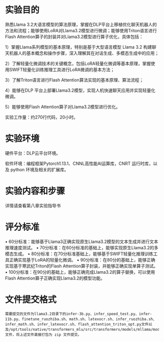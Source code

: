 # 实验目的

   熟悉Llama 3.2大语言模型的算法原理，掌握在DLP平台上移植优化聊天机器人的方法和流程；能够使用LoRA对Llama3.2模型进行微调；能够使用Triton语言进行Flash Attention算子的封装并对Llama3.2模型进行算子优化，具体包括：

   1）掌握Llama系列模型的基本原理，特别是基于大型语言模型 Llama 3.2 构建聊天机器人的基本概念和操作步骤，深入理解其在对话生成、多模态生成中的应用；

   2）了解轻量化微调技术的关键概念，包括LoRA轻量化微调等基本原理，掌握使用SWIFT轻量化训练推理工具进行LoRA微调的基本方法；

   3）了解Triton语言进行Flash Attention算法实现的基本原理、算法流程；

   4）能够在DLP 平台上部署Llama3.2模型，实现人机快速聊天应用并实现轻量化微调。

   5）能够使用Flash Attention算子对Llama3.2模型进行优化。

   实验工作量：约270行代码，20小时。



# 实验环境

   硬件平台：DLP云平台环境。

   软件环境：编程框架Pytorch1.13.1、CNNL高性能AI运算库，CNRT 运行时库，以及 python 环境及相关的扩展库。

   

# 实验内容和步骤

   详情请查看第八章实验指导书



#  评分标准

• 60分标准：能够基于Llama3正确实现原生Llama3.2模型的文本生成并进行文本推理速度测试。
• 70分标准：在60分标准的基础上，能够实现原生Llama3.2的多模态生成。
• 80分标准：在70分标准基础上，能够基于SWIFT轻量化推理训练工具正确实现基于LoRA的轻量化微调。 
• 90分标准：在80分的基础上，能够正确实现基于寒武纪Triton的Flash Attention算子封装，并能够正确实现单算子测试。 
• 100分标准：在90分的基础上，能够正确完成Llama3.2的算子替换，可以使用Flash Attention算子正确实现Llama3.2的模型功能。

# 文件提交格式

    需要提交的文件为llama3.2目录下的infer-3b.py、infer_speed_test.py、infer-11b.py、finetune_ruozhiba.sh、math.sh、latexocr.sh、infer_ruozhiba.sh、infer_math.sh、infer_latexocr.sh、flash_attention_triton_opt.py文件以及/opt/tools/native/transformers_mlu/src/transformers/models/mllama/modeling_mllama.py文件，将上述文件直接打包为 zip 文件提交。

